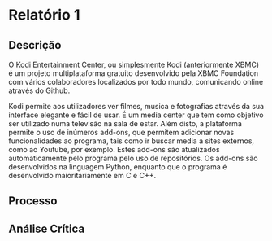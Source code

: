 # Relatório 1

## Descrição

O Kodi Entertainment Center, ou simplesmente Kodi (anteriormente XBMC) é um projeto multiplataforma gratuito desenvolvido pela XBMC Foundation com vários colaboradores localizados por todo mundo, comunicando online através do Github. 

Kodi permite aos utilizadores ver filmes, musica e fotografias através da sua interface elegante e fácil de usar. É um media center que tem como objetivo ser utilizado numa televisão na sala de estar. Além disto, a plataforma permite o uso de inúmeros add-ons, que permitem adicionar novas funcionalidades ao programa, tais como ir buscar media a sites externos, como ao Youtube, por exemplo. Estes add-ons são atualizados automaticamente pelo programa pelo uso de repositórios. Os add-ons são desenvolvidos na linguagem Python, enquanto que o programa é desenvolvido maioritariamente em C e C++.


## Processo


## Análise Crítica